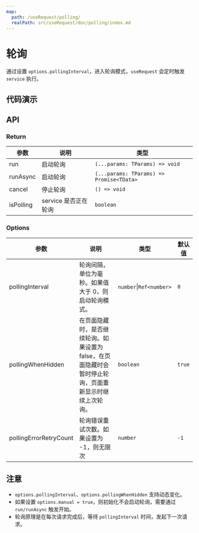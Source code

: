 ```yaml
---
map:
  path: /useRequest/polling/
  realPath: src/useRequest/doc/polling/index.md
---
```


# 轮询

通过设置 `options.pollingInterval`，进入轮询模式，`useRequest` 会定时触发 `service` 执行。

## 代码演示

<demo src="./demo/demo.vue"
  language="vue"
  title=""
  desc="轮询">
</demo>

## API

### Return

| 参数      | 说明                 | 类型                                     |
| --------- | -------------------- | ---------------------------------------- |
| run       | 启动轮询             | `(...params: TParams) => void`           |
| runAsync  | 启动轮询             | `(...params: TParams) => Promise<TData>` |
| cancel    | 停止轮询             | `() => void`                             |
| isPolling | service 是否正在轮询 | `boolean`                                |

### Options

| 参数                   | 说明                                                                                                   | 类型      | 默认值 |
| ---------------------- | ------------------------------------------------------------------------------------------------------ | --------- | ------ |
| pollingInterval        | 轮询间隔，单位为毫秒。如果值大于 0，则启动轮询模式。                                                   | `number`\|`Ref<number>`  | `0`    |
| pollingWhenHidden      | 在页面隐藏时，是否继续轮询。如果设置为 false，在页面隐藏时会暂时停止轮询，页面重新显示时继续上次轮询。 | `boolean` | `true` |
| pollingErrorRetryCount | 轮询错误重试次数。如果设置为 -1，则无限次                                                              | `number`  | `-1`   |

## 注意

- `options.pollingInterval`、`options.pollingWhenHidden` 支持动态变化。
- 如果设置 `options.manual = true`，则初始化不会启动轮询，需要通过 `run/runAsync` 触发开始。
- 轮询原理是在每次请求完成后，等待 `pollingInterval` 时间，发起下一次请求。
